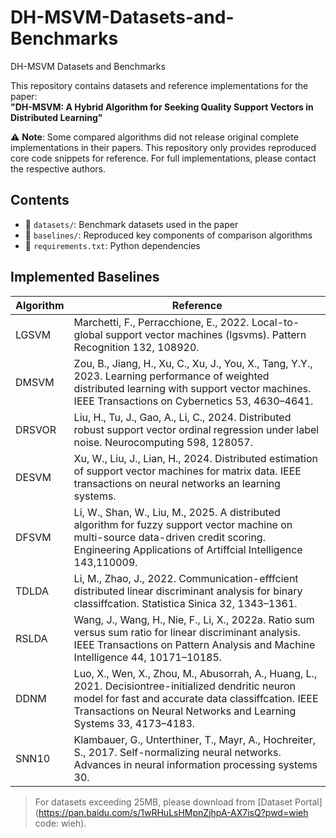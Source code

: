 # DH-MSVM-Datasets-and-Benchmarks
DH-MSVM Datasets and Benchmarks

This repository contains datasets and reference implementations for the paper:  
**"DH-MSVM: A Hybrid Algorithm for Seeking Quality Support Vectors in Distributed Learning"**  

⚠ **Note**: Some compared algorithms did not release original complete implementations in their papers. This repository only provides reproduced core code snippets for reference. For full implementations, please contact the respective authors.

## Contents
- 📁 `datasets/`: Benchmark datasets used in the paper
- 📁 `baselines/`: Reproduced key components of comparison algorithms  
- 📄 `requirements.txt`: Python dependencies  

## Implemented Baselines
| Algorithm       | Reference                          |
|-----------------|------------------------------------|
| LGSVM | Marchetti, F., Perracchione, E., 2022. Local-to-global support vector machines (lgsvms). Pattern Recognition 132, 108920.|
| DMSVM           | Zou, B., Jiang, H., Xu, C., Xu, J., You, X., Tang, Y.Y., 2023. Learning performance of weighted distributed learning with support vector machines. IEEE Transactions on Cybernetics 53, 4630–4641.|
| DRSVOR       | Liu, H., Tu, J., Gao, A., Li, C., 2024. Distributed robust support vector ordinal regression under label noise. Neurocomputing 598, 128057.|
| DESVM       | Xu, W., Liu, J., Lian, H., 2024. Distributed estimation of support vector machines for matrix data. IEEE transactions on neural networks an learning systems. |
| DFSVM       | Li, W., Shan, W., Liu, M., 2025. A distributed algorithm for fuzzy support vector machine on multi-source data-driven credit scoring. Engineering Applications of Artiffcial Intelligence 143,110009.|
| TDLDA |Li, M., Zhao, J., 2022. Communication-efffcient distributed linear discriminant analysis for binary classiffcation. Statistica Sinica 32, 1343–1361.|
| RSLDA        |Wang, J., Wang, H., Nie, F., Li, X., 2022a. Ratio sum versus sum ratio for linear discriminant analysis. IEEE Transactions on Pattern Analysis and Machine Intelligence 44, 10171–10185. |
| DDNM        | Luo, X., Wen, X., Zhou, M., Abusorrah, A., Huang, L., 2021. Decisiontree-initialized dendritic neuron model for fast and accurate data classiffcation. IEEE Transactions on Neural Networks and Learning Systems 33, 4173–4183. |
| SNN10       | Klambauer, G., Unterthiner, T., Mayr, A., Hochreiter, S., 2017. Self-normalizing neural networks. Advances in neural information processing systems 30.|

> For datasets exceeding 25MB, please download from [Dataset Portal](https://pan.baidu.com/s/1wRHuLsHMpnZjhpA-AX7isQ?pwd=wieh code: wieh). 
